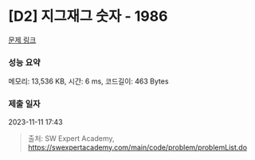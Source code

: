 # [D2] 지그재그 숫자 - 1986 

[문제 링크](https://swexpertacademy.com/main/code/problem/problemDetail.do?contestProbId=AV5PxmBqAe8DFAUq) 

### 성능 요약

메모리: 13,536 KB, 시간: 6 ms, 코드길이: 463 Bytes

### 제출 일자

2023-11-11 17:43



> 출처: SW Expert Academy, https://swexpertacademy.com/main/code/problem/problemList.do